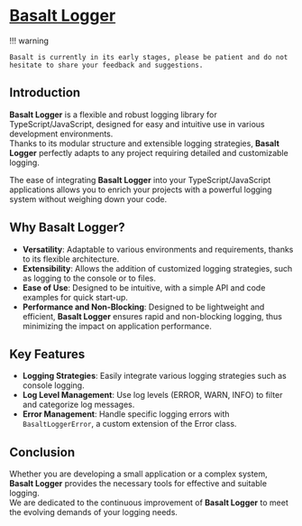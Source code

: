 # **[Basalt Logger](https://www.npmjs.com/package/@basalt-lab/basalt-logger)**

!!! warning

    Basalt is currently in its early stages, please be patient and do not hesitate to share your feedback and suggestions.

## **Introduction**

**Basalt Logger** is a flexible and robust logging library for TypeScript/JavaScript, designed for easy and intuitive use in various development environments.  
Thanks to its modular structure and extensible logging strategies, **Basalt Logger** perfectly adapts to any project requiring detailed and customizable logging.

The ease of integrating **Basalt Logger** into your TypeScript/JavaScript applications allows you to enrich your projects with a powerful logging system without weighing down your code.

## **Why Basalt Logger?**

- **Versatility**: Adaptable to various environments and requirements, thanks to its flexible architecture.
- **Extensibility**: Allows the addition of customized logging strategies, such as logging to the console or to files.
- **Ease of Use**: Designed to be intuitive, with a simple API and code examples for quick start-up.
- **Performance and Non-Blocking**: Designed to be lightweight and efficient, **Basalt Logger** ensures rapid and non-blocking logging, thus minimizing the impact on application performance.


## **Key Features**

- **Logging Strategies**: Easily integrate various logging strategies such as console logging.
- **Log Level Management**: Use log levels (ERROR, WARN, INFO) to filter and categorize log messages.
- **Error Management**: Handle specific logging errors with `BasaltLoggerError`, a custom extension of the Error class.

## **Conclusion**

Whether you are developing a small application or a complex system, **Basalt Logger** provides the necessary tools for effective and suitable logging.  
We are dedicated to the continuous improvement of **Basalt Logger** to meet the evolving demands of your logging needs.
